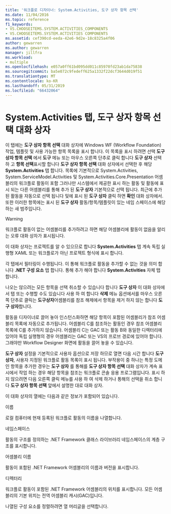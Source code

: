 ```yaml
---
title: '워크플로 디자이너: System.Activities, 도구 상자 항목 선택'
ms.date: 11/04/2016
ms.topic: reference
f1_keywords:
- VS.CHOOSEITEMS.SYSTEM.ACTIVITIES_COMPONENTS
- VS.CHOOSEITEMS.SYSTEM.ACTIVITIES COMPONENTS
ms.assetid: cef390cd-eeda-42e6-9d2e-18c8325a4f06
author: gewarren
ms.author: gewarren
manager: jillfra
ms.workload:
- multiple
ms.openlocfilehash: e057a0ff61bd095dd011c85970fd23ab1da75838
ms.sourcegitcommit: ba5e072c9fedeff625a1332f22dcf3644d019f51
ms.translationtype: MT
ms.contentlocale: ko-KR
ms.lasthandoff: 05/31/2019
ms.locfileid: "66432064"
---
```

# <a name="systemactivities-tab-choose-toolbox-items-dialog-box"></a>System.Activities 탭, 도구 상자 항목 선택 대화 상자

이 탭에는 **도구 상자 항목 선택** 대화 상자에 Windows WF (Workflow Foundation) 작업, 템플릿 및 사용 가능한 항목 목록을 표시 합니다. 이 목록을 표시 하려면 선택 **도구 상자 항목 선택** 에서 **도구** 메뉴 또는 마우스 오른쪽 단추로 클릭 합니다 **도구 상자** 선택 하 고 **항목 선택**표시할 합니다 **도구 상자 항목 선택** 대화 상자에서 선택한 후 해당 **System.Activities** 탭 합니다. 목록에 기본적으로 System.Activities, System.ServiceModel.Activities 및 System.Activities.Core.Presentation 어셈블리의 워크플로 활동이 포함 그러나만 시스템에서 제공한 표시 하는 활동 및 활동에 표시 되는 다른 어셈블리를 통해 추가 된 **도구 상자** 기본적으로 선택 됩니다. 최근에 추가 된 활동을 자동으로 선택 됩니다 및에 표시 된 **도구 상자** 클릭 하면 **확인** 대화 상자에서. 또한 이러한 항목에는 표시 된 **도구 상자** 활동/항목/템플릿이 있는 네임 스페이스에 해당 하는 새 범주입니다.

> [!WARNING]
> 워크플로 활동이 없는 어셈블리를 추가하려고 하면 해당 어셈블리에 활동이 없음을 알리는 오류 대화 상자가 표시됩니다.

 이 대화 상자는 프로젝트를 알 수 있으므로 합니다 **System.Activities** 탭 계속 독립 실행형 XAML 또는 워크플로가 아닌 프로젝트 형식에 표시 합니다.

 각 탭에서 필터링이 수행됩니다. 이 통해 워크플로 활동을 추가할 수 없는 것을 의미 합니다 **.NET 구성 요소** 탭 합니다. 통해 추가 해야 합니다 **System.Activities** 자체 탭 합니다.

 나오는 않으려는 모든 항목을 선택 취소할 수 있습니다 합니다 **도구 상자** 이 대화 상자에서 탭 또는 수행할 수도 있습니다 사용 하 여 합니다 **삭제** 메뉴 옵션에서를 마우스 오른쪽 단추로 클릭는 **도구상자**어셈블리를 참조 해제에서 항목을 제거 하지 않는 합니다 **도구 상자**합니다.

 활동을 디자이너로 끌어 놓아 인스턴스화하면 해당 항목이 포함된 어셈블리가 참조 어셈블리 목록에 자동으로 추가됩니다. 어셈블리 C를 참조하는 활동인 경우 참조 어셈블리 목록에 C를 추가하지 않습니다. 어셈블리 C는 GAC 또는 활동 B와 동일한 디렉터리에 있어야 독립 실행형의 경우 어셈블리는 GAC 또는 VS의 프로브 경로에 있어야 합니다. 그래야만 Workflow Designer 화면에 활동을 끌어 놓을 수 있습니다.

 **도구 상자** 설정을 기본적으로 사용자 옵션으로 저장 하므로 열면 다음 시간 합니다 **도구 상자**, 사용자 지정된 워크플로 활동 목록이 표시 됩니다. 부작용이 중 하나는 특정 도메인 항목을 추가한 경우는 **도구 상자** 를 통해를 **도구 상자 항목 선택** 대화 상자가 계속 표시에서 작업 하는 경우 해당 항목을 참조는 워크플로 콘솔 응용 프로그램입니다. 표시 하지 않으려면 다음 오른쪽 클릭 메뉴를 사용 하 여 삭제 하거나 통해의 선택을 취소 합니다 **도구 상자 항목 선택** 앞에서 설명한 대로 대화 상자.

 이 대화 상자의 열에는 다음과 같은 정보가 포함되어 있습니다.

 이름

 로컬 컴퓨터에 현재 등록된 워크플로 활동의 이름을 나열합니다.

 네임스페이스

 활동의 구조를 정의하는 .NET Framework 클래스 라이브러리 네임스페이스의 계층 구조를 표시합니다.

 어셈블리 이름

 활동이 포함된 .NET Framework 어셈블리의 이름과 버전을 표시합니다.

 디렉터리

 워크플로 활동이 포함된 .NET Framework 어셈블리의 위치를 표시합니다. 모든 어셈블리의 기본 위치는 전역 어셈블리 캐시(GAC)입니다.

 나열된 구성 요소를 정렬하려면 열 머리글을 선택합니다.